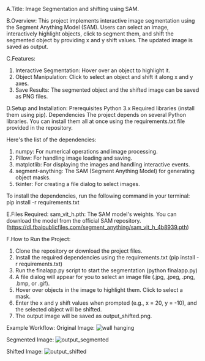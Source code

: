 A.Title:
Image Segmentation and shifting using SAM.

B.Overview:
This project implements interactive image segmentation using the Segment Anything Model (SAM). Users can select an image, 
interactively highlight objects, click to segment them, and shift the segmented object by providing x and y shift values. The updated image is saved as output.

C.Features:
1. Interactive Segmentation: Hover over an object to highlight it.
2. Object Manipulation: Click to select an object and shift it along x and y axes.
3. Save Results: The segmented object and the shifted image can be saved as PNG files.

D.Setup and Installation:
Prerequisites
Python 3.x
Required libraries (install them using pip).
Dependencies
The project depends on several Python libraries. You can install them all at once using the requirements.txt file provided in the repository.

Here's the list of the dependencies:
1. numpy: For numerical operations and image processing.
2. Pillow: For handling image loading and saving.
3. matplotlib: For displaying the images and handling interactive events.
4. segment-anything: The SAM (Segment Anything Model) for generating object masks.
5. tkinter: For creating a file dialog to select images.
   
To install the dependencies, run the following command in your terminal:
pip install -r requirements.txt

E.Files Required:
sam_vit_h.pth: The SAM model's weights. You can download the model from the official SAM repository. (https://dl.fbaipublicfiles.com/segment_anything/sam_vit_h_4b8939.pth)

F.How to Run the Project:
1. Clone the repository or download the project files.
2. Install the required dependencies using the requirements.txt
(pip install -r requirements.txt)
3. Run the finalapp.py script to start the segmentation
(python finalapp.py)
4. A file dialog will appear for you to select an image file (.jpg, .jpeg, .png, .bmp, or .gif).
5. Hover over objects in the image to highlight them. Click to select a mask.
6. Enter the x and y shift values when prompted (e.g., x = 20, y = -10), and the selected object will be shifted.
7. The output image will be saved as output_shifted.png.

Example Workflow:
Original Image:
![wall hanging](https://github.com/user-attachments/assets/f3ebc3be-2893-4612-a646-5a91f9b4cd3b)

Segmented Image:
![output_segmented](https://github.com/user-attachments/assets/62cb3eee-1518-46ba-8b3c-17f9700bd6b5)

Shifted Image:
![output_shifted](https://github.com/user-attachments/assets/00e27765-4b15-44ac-a8ee-0bb26117a4b8)



